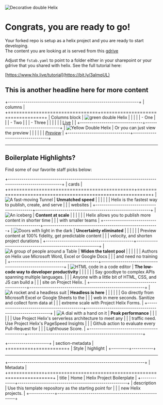 ![Decorative double Helix][image0]

# Congrats, you are ready to go!

Your forked repo is setup as a helix project and you are ready to start developing.  
The content you are looking at is served from this [gdrive](https://drive.google.com/drive/folders/1MGzOt7ubUh3gu7zhZIPb7R7dyRzG371j?usp=sharing)

Adjust the `fstab.yaml` to point to a folder either in your sharepoint or your gdrive that you shared with helix. See the full tutorial here:

[https://www.hlx.live/tutorial](https://bit.ly/3aImqUL)

## This is another headline here for more content

+-------------------------------------------------------------------+
| columns                                                           |
+================================+==================================+
| Columns block                  | ![green double Helix][image1]    |
|                                |                                  |
| -   One                        |                                  |
| -   Two                        |                                  |
| -   Three                      |                                  |
|                                |                                  |
| [Live](/)                      |                                  |
+--------------------------------+----------------------------------+
| ![Yellow Double Helix][image2] | Or you can just view the preview |
|                                |                                  |
|                                | _[Preview](/)_                   |
+--------------------------------+----------------------------------+

---

## Boilerplate Highlights?

Find some of our favorite staff picks below:

+---------------------------------------------------------------------------------------------------------+
| cards                                                                                                   |
+=============================================+===========================================================+
| ![A fast-moving Tunnel][image3]             | **Unmatched speed**                                       |
|                                             |                                                           |
|                                             | Helix is the fastest way to publish, create, and serve    |
|                                             | websites                                                  |
+---------------------------------------------+-----------------------------------------------------------+
| ![An iceberg][image4]                       | **Content at scale**                                      |
|                                             |                                                           |
|                                             | Helix allows you to publish more content in shorter time  |
|                                             | with smaller teams                                        |
+---------------------------------------------+-----------------------------------------------------------+
| ![Doors with light in the dark][image5]     | **Uncertainty eliminated**                                |
|                                             |                                                           |
|                                             | Preview content at 100% fidelity, get predictable content |
|                                             | velocity, and shorten project durations                   |
+---------------------------------------------+-----------------------------------------------------------+
| ![A group of people around a Table][image6] | **Widen the talent pool**                                 |
|                                             |                                                           |
|                                             | Authors on Helix use Microsoft Word, Excel or Google Docs |
|                                             | and need no training                                      |
+---------------------------------------------+-----------------------------------------------------------+
| ![HTML code in a code editor][image7]       | **The low-code way to developer productivity**            |
|                                             |                                                           |
|                                             | Say goodbye to complex APIs spanning multiple languages.  |
|                                             | Anyone with a little bit of HTML, CSS, and JS can build a |
|                                             | site on Project Helix.                                    |
+---------------------------------------------+-----------------------------------------------------------+
| ![A rocket and a headless suit][image8]     | **Headless is here**                                      |
|                                             |                                                           |
|                                             | Go directly from Microsoft Excel or Google Sheets to the  |
|                                             | web in mere seconds. Sanitize and collect form data at    |
|                                             | extreme scale with Project Helix Forms.                   |
+---------------------------------------------+-----------------------------------------------------------+
| ![A dial with a hand on it][image9]         | **Peak performance**                                      |
|                                             |                                                           |
|                                             | Use Project Helix's serverless architecture to meet any   |
|                                             | traffic need. Use Project Helix's PageSpeed Insights      |
|                                             | Github action to evaluate every Pull-Request for          |
|                                             | Lighthouse Score.                                         |
+---------------------------------------------+-----------------------------------------------------------+

+---------------------+
| section-metadata    |
+=========+===========+
| Style   | highlight |
+---------+-----------+

---

+----------------------------------------------------------------------+
| Metadata                                                             |
+=============+========================================================+
| title       | Home | Helix Project Boilerplate                       |
+-------------+--------------------------------------------------------+
| description | Use this template repository as the starting point for |
|             | new Helix projects.                                    |
+-------------+--------------------------------------------------------+

[image0]: ./media_12637fbb67cddc5d293b20975e89028d919270ac0.jpeg?width=750&format=jpeg&optimize=medium

[image1]: ./media_17e9dd0aae03d62b8ebe2159b154d6824ef55732d.png?width=750&format=png&optimize=medium

[image2]: ./media_143cf1a441962c90f082d4f7dba2aeefb07f4e821.png?width=750&format=png&optimize=medium

[image3]: ./media_1f9dc2fa1ffa3f8064411fefb0913d09b434c3345.jpeg?width=750&format=jpeg&optimize=medium

[image4]: ./media_164228d719efbe210030ba16982dddb5af294267d.jpeg?width=750&format=jpeg&optimize=medium

[image5]: ./media_1e48ab637eaa59d36bfb74c8c3cc1eafc117b9276.jpeg?width=750&format=jpeg&optimize=medium

[image6]: ./media_13188f1b63b8c968cec7dfccef4fdfc6a9e6f70b5.jpeg?width=750&format=jpeg&optimize=medium

[image7]: ./media_1c636300a4d38afed5441e542fd6d7241839844b0.jpeg?width=750&format=jpeg&optimize=medium

[image8]: ./media_1362767d232221ff20c67bc0694a8924d483687b1.jpeg?width=750&format=jpeg&optimize=medium

[image9]: ./media_1a620138deb385f05412f4f96f9b18e454a769c76.jpeg?width=750&format=jpeg&optimize=medium
